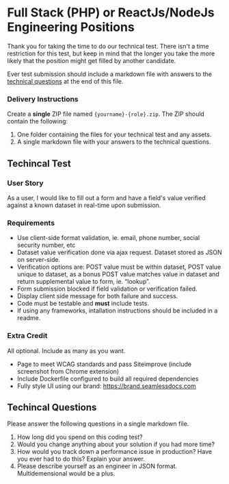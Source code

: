 # Full Stack (PHP) or ReactJs/NodeJs Engineering Positions

Thank you for taking the time to do our technical test. There isn't a time restriction for this test, but keep in mind that the longer you take the more likely that the position might get filled by another candidate.

Ever test submission should include a markdown file with answers to the [technical questions](#technical-questions) at the end of this file.

### Delivery Instructions
Create a **single** ZIP file named `{yourname}-{role}.zip`. The ZIP should contain the following:
1. One folder containing the files for your technical test and any assets.
2. A single markdown file with your answers to the technical questions.

## Techincal Test

### User Story
As a user, I would like to fill out a form and have a field's value verified against a known dataset in real-time upon submission.

### Requirements
- Use client-side format validation, ie. email, phone number, social security number, etc
- Dataset value verification done via ajax request. Dataset stored as JSON on server-side.
- Verification options are: POST value must be within dataset, POST value unique to dataset, as a bonus POST value matches value in dataset and return supplemental value to form, ie. “lookup”. 
- Form submission blocked if field validation or verification failed. 
- Display client side message for both failure and success. 
- Code must be testable and **must** include tests.
- If using any frameworks, intallation instructions should be included in a readme.

### Extra Credit
All optional. Include as many as you want. 
- Page to meet WCAG standards and pass Siteimprove (include screenshot from Chrome extension)
- Include Dockerfile configured to build all required dependencies
- Fully style UI using our brand: https://brand.seamlessdocs.com

## Techincal Questions
Please answer the following questions in a single markdown file.
1. How long did you spend on this coding test?
2. Would you change anything about your solution if you had more time?
3. How would you track down a performance issue in production? Have you ever had to do this? Explain your answer.
4. Please describe yourself as an engineer in JSON format. Multidemensional would be a plus.
